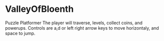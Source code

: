 # ValleyOfBloenth
Puzzle Platformer
The player will traverse, levels, collect coins, and powerups. 
Controls are a,d or left right arrow keys to move horizontaly, and space to jump.
